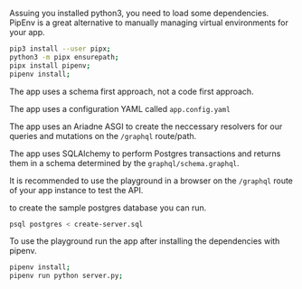 Assuing you installed python3, you need to load some dependencies. PipEnv is a great alternative to manually managing virtual environments for your app.

```bash
pip3 install --user pipx;
python3 -m pipx ensurepath;
pipx install pipenv;
pipenv install;
```

The app uses a schema first approach, not a code first approach.

The app uses a configuration YAML called `app.config.yaml`

The app uses an Ariadne ASGI to create the neccessary resolvers for our queries and mutations on the `/graphql` route/path.

The app uses SQLAlchemy to perform Postgres transactions and returns them in a schema determined by the `graphql/schema.graphql`.

It is recommended to use the playground in a browser on the `/graphql` route of your app instance to test the API.

to create the sample postgres database you can run.

```bash
psql postgres < create-server.sql
```

To use the playground run the app after installing the dependencies with pipenv.

```bash
pipenv install;
pipenv run python server.py;
```
